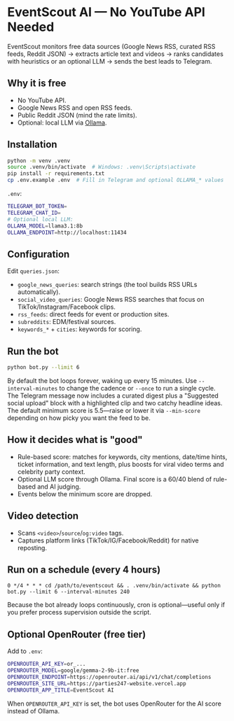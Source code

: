 # EventScout AI — No YouTube API Needed

EventScout monitors free data sources (Google News RSS, curated RSS feeds, Reddit JSON) → extracts article text and videos → ranks candidates with heuristics or an optional LLM → sends the best leads to Telegram.

## Why it is free
- No YouTube API.
- Google News RSS and open RSS feeds.
- Public Reddit JSON (mind the rate limits).
- Optional: local LLM via [Ollama](https://ollama.com).

## Installation
```bash
python -m venv .venv
source .venv/bin/activate  # Windows: .venv\Scripts\activate
pip install -r requirements.txt
cp .env.example .env  # Fill in Telegram and optional OLLAMA_* values
```
`.env`:
```bash
TELEGRAM_BOT_TOKEN=
TELEGRAM_CHAT_ID=
# Optional local LLM:
OLLAMA_MODEL=llama3.1:8b
OLLAMA_ENDPOINT=http://localhost:11434
```

## Configuration
Edit `queries.json`:
- `google_news_queries`: search strings (the tool builds RSS URLs automatically).
- `social_video_queries`: Google News RSS searches that focus on TikTok/Instagram/Facebook clips.
- `rss_feeds`: direct feeds for event or production sites.
- `subreddits`: EDM/festival sources.
- `keywords_*` + `cities`: keywords for scoring.

## Run the bot
```bash
python bot.py --limit 6
```
By default the bot loops forever, waking up every 15 minutes. Use `--interval-minutes` to change the cadence or `--once` to run a single cycle. The Telegram message now includes a curated digest plus a "Suggested social upload" block with a highlighted clip and two catchy headline ideas.
The default minimum score is 5.5—raise or lower it via `--min-score` depending on how picky you want the feed to be.

## How it decides what is "good"
- Rule-based score: matches for keywords, city mentions, date/time hints, ticket information, and text length, plus boosts for viral video terms and celebrity party context.
- Optional LLM score through Ollama. Final score is a 60/40 blend of rule-based and AI judging.
- Events below the minimum score are dropped.

## Video detection
- Scans `<video>`/`source`/`og:video` tags.
- Captures platform links (TikTok/IG/Facebook/Reddit) for native reposting.

## Run on a schedule (every 4 hours)
```cron
0 */4 * * * cd /path/to/eventscout && . .venv/bin/activate && python bot.py --limit 6 --interval-minutes 240
```
Because the bot already loops continuously, cron is optional—useful only if you prefer process supervision outside the script.

## Optional OpenRouter (free tier)
Add to `.env`:
```bash
OPENROUTER_API_KEY=or_...
OPENROUTER_MODEL=google/gemma-2-9b-it:free
OPENROUTER_ENDPOINT=https://openrouter.ai/api/v1/chat/completions
OPENROUTER_SITE_URL=https://parties247-website.vercel.app
OPENROUTER_APP_TITLE=EventScout AI
```
When `OPENROUTER_API_KEY` is set, the bot uses OpenRouter for the AI score instead of Ollama.
